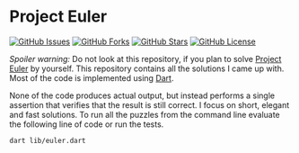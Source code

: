 Project Euler
=============

[![GitHub Issues](https://img.shields.io/github/issues/renggli/dart-euler.svg)](https://github.com/renggli/dart-euler/issues)
[![GitHub Forks](https://img.shields.io/github/forks/renggli/dart-euler.svg)](https://github.com/renggli/dart-euler/network)
[![GitHub Stars](https://img.shields.io/github/stars/renggli/dart-euler.svg)](https://github.com/renggli/dart-euler/stargazers)
[![GitHub License](https://img.shields.io/badge/license-MIT-blue.svg)](https://raw.githubusercontent.com/renggli/dart-euler/master/LICENSE)

*Spoiler warning:* Do not look at this repository, if you plan to solve
[Project Euler](http://projecteuler.net/) by yourself. This repository
contains all the solutions I came up with. Most of the code is implemented
using [Dart](http://dartlang.org).

None of the code produces actual output, but instead performs a single
assertion that verifies that the result is still correct. I focus on
short, elegant and fast solutions. To run all the puzzles from the command
line evaluate the following line of code or run the tests.

    dart lib/euler.dart
